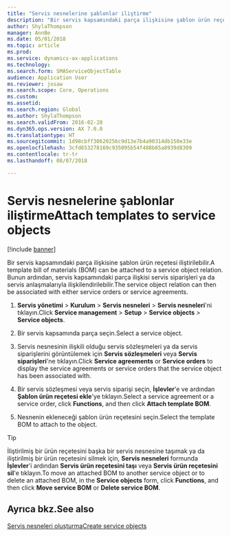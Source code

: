 ```yaml
---
title: "Servis nesnelerine şablonlar iliştirme"
description: "Bir servis kapsamındaki parça ilişkisine şablon ürün reçetesi iliştirilebilir."
author: ShylaThompson
manager: AnnBe
ms.date: 05/01/2018
ms.topic: article
ms.prod: 
ms.service: dynamics-ax-applications
ms.technology: 
ms.search.form: SMAServiceObjectTable
audience: Application User
ms.reviewer: josaw
ms.search.scope: Core, Operations
ms.custom: 
ms.assetid: 
ms.search.region: Global
ms.author: ShylaThompson
ms.search.validFrom: 2016-02-28
ms.dyn365.ops.version: AX 7.0.0
ms.translationtype: HT
ms.sourcegitcommit: 1d98cbff30620256c9d13e7b4a90314db150e33e
ms.openlocfilehash: 3cfd653278169c935095b54f488b65a8939d8309
ms.contentlocale: tr-tr
ms.lasthandoff: 08/07/2018

---
```


# <a name="attach-templates-to-service-objects"></a><span data-ttu-id="eb65e-103">Servis nesnelerine şablonlar iliştirme</span><span class="sxs-lookup"><span data-stu-id="eb65e-103">Attach templates to service objects</span></span>    

[!include [banner](../includes/banner.md)]


<span data-ttu-id="eb65e-104">Bir servis kapsamındaki parça ilişkisine şablon ürün reçetesi iliştirilebilir.</span><span class="sxs-lookup"><span data-stu-id="eb65e-104">A template bill of materials (BOM) can be attached to a service object relation.</span></span> <span data-ttu-id="eb65e-105">Bunun ardından, servis kapsamındaki parça ilişkisi servis siparişleri ya da servis anlaşmalarıyla ilişkilendirilebilir.</span><span class="sxs-lookup"><span data-stu-id="eb65e-105">The service object relation can then be associated with either service orders or service agreements.</span></span>

1.  <span data-ttu-id="eb65e-106">**Servis yönetimi** \> **Kurulum** \> **Servis nesneleri** \> **Servis nesneleri**'ni tıklayın.</span><span class="sxs-lookup"><span data-stu-id="eb65e-106">Click **Service management** \> **Setup** \> **Service objects** \> **Service objects**.</span></span>

2.  <span data-ttu-id="eb65e-107">Bir servis kapsamında parça seçin.</span><span class="sxs-lookup"><span data-stu-id="eb65e-107">Select a service object.</span></span>

3.  <span data-ttu-id="eb65e-108">Servis nesnesinin ilişkili olduğu servis sözleşmeleri ya da servis siparişlerini görüntülemek için **Servis sözleşmeleri** veya **Servis siparişleri**'ne tıklayın.</span><span class="sxs-lookup"><span data-stu-id="eb65e-108">Click **Service agreements** or **Service orders** to display the service agreements or service orders that the service object has been associated with.</span></span>

4.  <span data-ttu-id="eb65e-109">Bir servis sözleşmesi veya servis siparişi seçin, **İşlevler**'e ve ardından **Şablon ürün reçetesi ekle**'ye tıklayın.</span><span class="sxs-lookup"><span data-stu-id="eb65e-109">Select a service agreement or a service order, click **Functions**, and then click **Attach template BOM**.</span></span>

5.  <span data-ttu-id="eb65e-110">Nesnenin ekleneceği şablon ürün reçetesini seçin.</span><span class="sxs-lookup"><span data-stu-id="eb65e-110">Select the template BOM to attach to the object.</span></span>


> [!TIP]
> <P><span data-ttu-id="eb65e-111">İliştirilmiş bir ürün reçetesini başka bir servis nesnesine taşımak ya da iliştirilmiş bir ürün reçetesini silmek için, <STRONG>Servis nesneleri</STRONG> formunda <STRONG>İşlevler</STRONG>'i ardından <STRONG>Servis ürün reçetesini taşı</STRONG> veya <STRONG>Servis ürün reçetesini sil</STRONG>'e tıklayın.</span><span class="sxs-lookup"><span data-stu-id="eb65e-111">To move an attached BOM to another service object or to delete an attached BOM, in the <STRONG>Service objects</STRONG> form, click <STRONG>Functions</STRONG>, and then click <STRONG>Move service BOM</STRONG> or <STRONG>Delete service BOM</STRONG>.</span></span></P>



## <a name="see-also"></a><span data-ttu-id="eb65e-112">Ayrıca bkz.</span><span class="sxs-lookup"><span data-stu-id="eb65e-112">See also</span></span>

[<span data-ttu-id="eb65e-113">Servis nesneleri oluşturma</span><span class="sxs-lookup"><span data-stu-id="eb65e-113">Create service objects</span></span>](create-service-objects.md)

  



